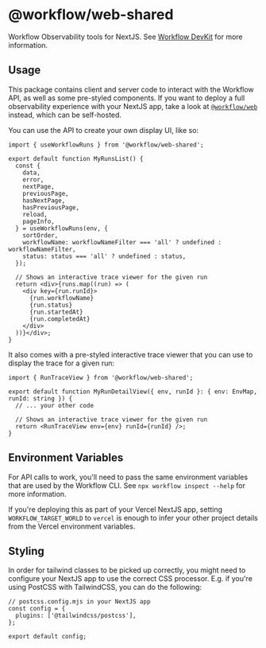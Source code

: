 # @workflow/web-shared

Workflow Observability tools for NextJS. See [Workflow DevKit](https://useworkflow.dev/docs/observability) for more information.

## Usage

This package contains client and server code to interact with the Workflow API, as well as some pre-styled components.
If you want to deploy a full observability experience with your NextJS app, take a look at [`@workflow/web`](../web/README.md) instead, which can be self-hosted.

You can use the API to create your own display UI, like so:

```tsx
import { useWorkflowRuns } from '@workflow/web-shared';

export default function MyRunsList() {
  const {
    data,
    error,
    nextPage,
    previousPage,
    hasNextPage,
    hasPreviousPage,
    reload,
    pageInfo,
  } = useWorkflowRuns(env, {
    sortOrder,
    workflowName: workflowNameFilter === 'all' ? undefined : workflowNameFilter,
    status: status === 'all' ? undefined : status,
  });

  // Shows an interactive trace viewer for the given run
  return <div>{runs.map((run) => (
    <div key={run.runId}>
      {run.workflowName}
      {run.status}
      {run.startedAt}
      {run.completedAt}
    </div>
  ))}</div>;
}
```

It also comes with a pre-styled interactive trace viewer that you can use to display the trace for a given run:

```tsx
import { RunTraceView } from '@workflow/web-shared';

export default function MyRunDetailView({ env, runId }: { env: EnvMap, runId: string }) {
  // ... your other code

  // Shows an interactive trace viewer for the given run
  return <RunTraceView env={env} runId={runId} />;
}
```

## Environment Variables

For API calls to work, you'll need to pass the same environment variables that are used by the Workflow CLI.
See `npx workflow inspect --help` for more information.

If you're deploying this as part of your Vercel NextJS app, setting `WORKFLOW_TARGET_WORLD` to `vercel` is enough
to infer your other project details from the Vercel environment variables.

## Styling

In order for tailwind classes to be picked up correctly, you might need to configure your NextJS app
to use the correct CSS processor. E.g. if you're using PostCSS with TailwindCSS, you can do the following:

```tsx
// postcss.config.mjs in your NextJS app
const config = {
  plugins: ['@tailwindcss/postcss'],
};

export default config;
```
